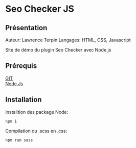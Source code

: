 # Seo Checker JS

## Présentation

Auteur: Lawrence Terpin
Langages: HTML, CSS, Javascript

Site de démo du plugin Seo Checker avec Node.js

## Prérequis

[GIT](https://git-scm.com/downloads)\
[Node.Js](https://nodejs.org/en)

## Installation

Installtion des package Node:
```
npm i
```
Compilation du .scss en .css:
```
npm run sass
```